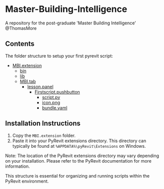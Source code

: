 # Master-Building-Intelligence
A repository for the post-graduate 'Master Building Intelligence' @ThomasMore

## Contents
The folder structure to setup your first pyrevit script:

 * [MBI.extension](./MBI.extension)
     * [bin](./MBI.extension/bin)
     * [lib](./MBI.extension/lib)
     * [MBI.tab](./MBI.extension/MBI.tab)
         * [lesson.panel](./MBI.extension/MBI.tab/lesson.panel)
             * [Firstscript.pushbutton](./MBI.extension/MBI.tab/lesson.panel/Firstscript.pushbutton)
                * [script.py](./MBI.extension/MBI.tab/lesson.panel/Firstscript.pushbutton/script.py)
                * [icon.png](./MBI.extension/MBI.tab/lesson.panel/Firstscript.pushbutton/icon.png)
                * [bundle.yaml](MBI.extension/MBI.tab/lesson.panel/Firstscript.pushbutton/bundle.yaml)

## Installation Instructions
1. Copy the `MBI.extension` folder.
2. Paste it into your PyRevit extensions directory. This directory can typically be found at `%APPDATA%\pyRevit\Extensions` on Windows.

Note: The location of the PyRevit extensions directory may vary depending on your installation. Please refer to the PyRevit documentation for more information.

This structure is essential for organizing and running scripts within the PyRevit environment.